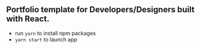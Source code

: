 ## Portfolio template for Developers/Designers built with React. 


- run `yarn` to install npm packages
- `yarn start` to launch app
